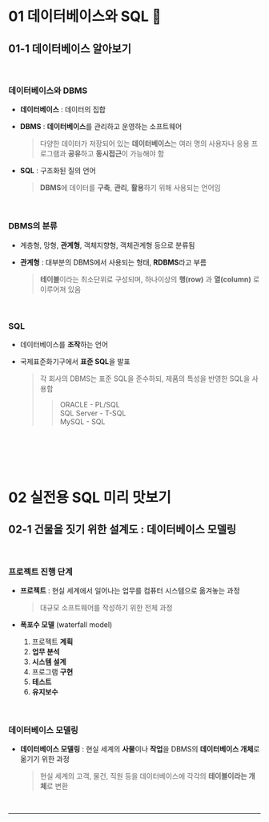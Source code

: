 # 01 데이터베이스와 SQL 💾
## 01-1 데이터베이스 알아보기
<br/>

### 데이터베이스와 DBMS
- **데이터베이스** : 데이터의 집합

- **DBMS** : **데이터베이스**를 관리하고 운영하는 소프트웨어
    > 다양한 데이터가 저장되어 있는 **데이터베이스**는 여러 명의 사용자나 응용 프로그램과 **공유**하고 **동시접근**이 가능해야 함

- **SQL** : 구조화된 질의 언어
    > **DBMS**에 데이터를 **구축**, **관리**, **활용**하기 위해 사용되는 언어임

<br/>

### DBMS의 분류
- 계층형, 망형, **관계형**, 객체지향형, 객체관계형 등으로 분류됨

- **관계형** : 대부분의 DBMS에서 사용되는 형태, **RDBMS**라고 부름
    > **테이블**이라는 최소단위로 구성되며, 하나이상의 **행(row)** 과 **열(column)** 로 이루어져 있음

<br/>

### SQL
- 데이터베이스를 **조작**하는 언어

- 국제표준화기구에서 **표준 SQL**을 발표
    > 각 회사의 DBMS는 표준 SQL을 준수하되, 제품의 특성을 반영한 SQL을 사용함
    >> ORACLE - PL/SQL   
    >> SQL Server - T-SQL   
    >> MySQL - SQL   

<br/>
<br/>
<br/>
<br/>

# 02 실전용 SQL 미리 맛보기
## 02-1 건물을 짓기 위한 설계도 : 데이터베이스 모델링
<br/>

### 프로젝트 진행 단계
- **프로젝트** : 현실 세계에서 일어나는 업무를 컴퓨터 시스템으로 옮겨놓는 과정
    > 대규모 소프트웨어를 작성하기 위한 전체 과정

- **폭포수 모델** (waterfall model)   
    1. 프로젝트 **계획**
    2. **업무 분석**
    3. **시스템 설계**
    4. 프로그램 **구현**
    5. **테스트**
    6. **유지보수**

<br/>

### 데이터베이스 모델링
- **데이터베이스 모델링** : 현실 세계의 **사물**이나 **작업**을 DBMS의 **데이터베이스 개체**로 옮기기 위한 과정
    > 현실 세계의 고객, 물건, 직원 등을 데이터베이스에 각각의 **테이블이라는 개체**로 변환

<br/>

---

<br>

## 

